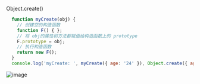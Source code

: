  Object.create()
```js
  function myCreate(obj) {
    // 创建空的构造函数
    function F() { };
    // 将 obj的属性和方法都赋值给构造函数上的 prototype
    F.prototype = obj;
    // 执行构造函数
    return new F();
  }
  console.log('myCreate: ', myCreate({ age: '24' }), Object.create({ age: '24' }));
```
![image](https://tvax2.sinaimg.cn/large/a2f16a97ly1gotzlxwu1oj20au01lmx1.jpg)
